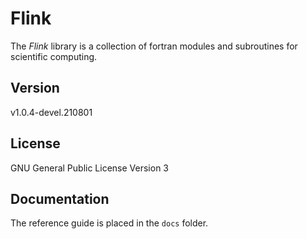 # Flink

The *Flink* library is a collection of fortran modules and subroutines for scientific computing.

## Version

v1.0.4-devel.210801

## License

GNU General Public License Version 3

## Documentation

The reference guide is placed in the `docs` folder.
